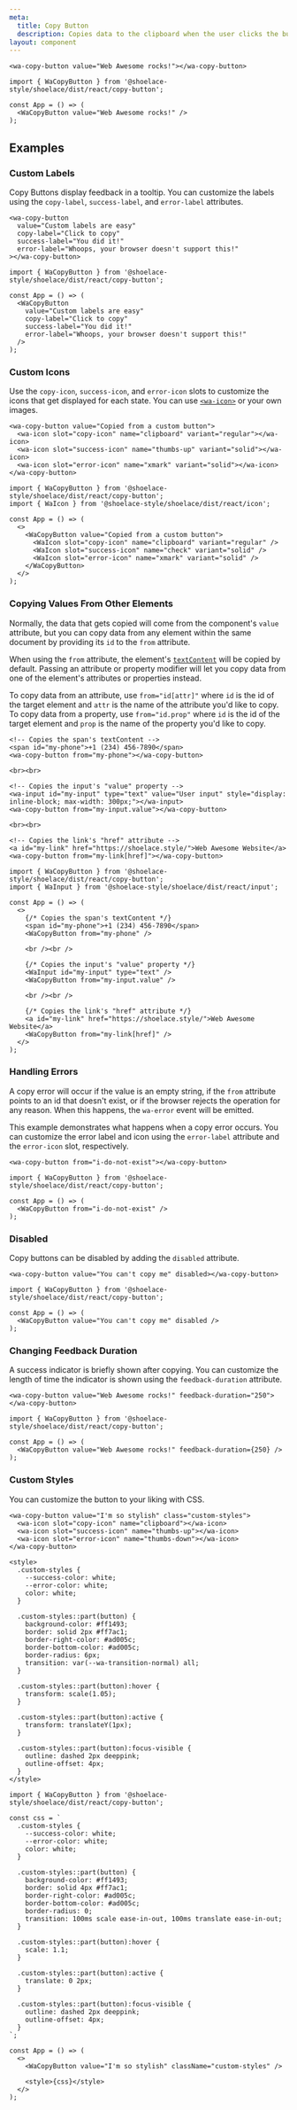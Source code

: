 ```yaml
---
meta:
  title: Copy Button
  description: Copies data to the clipboard when the user clicks the button.
layout: component
---
```


```html:preview
<wa-copy-button value="Web Awesome rocks!"></wa-copy-button>
```

```jsx:react
import { WaCopyButton } from '@shoelace-style/shoelace/dist/react/copy-button';

const App = () => (
  <WaCopyButton value="Web Awesome rocks!" />
);
```

## Examples

### Custom Labels

Copy Buttons display feedback in a tooltip. You can customize the labels using the `copy-label`, `success-label`, and `error-label` attributes.

```html:preview
<wa-copy-button
  value="Custom labels are easy"
  copy-label="Click to copy"
  success-label="You did it!"
  error-label="Whoops, your browser doesn't support this!"
></wa-copy-button>
```

```jsx:react
import { WaCopyButton } from '@shoelace-style/shoelace/dist/react/copy-button';

const App = () => (
  <WaCopyButton
    value="Custom labels are easy"
    copy-label="Click to copy"
    success-label="You did it!"
    error-label="Whoops, your browser doesn't support this!"
  />
);
```

### Custom Icons

Use the `copy-icon`, `success-icon`, and `error-icon` slots to customize the icons that get displayed for each state. You can use [`<wa-icon>`](/components/icon) or your own images.

```html:preview
<wa-copy-button value="Copied from a custom button">
  <wa-icon slot="copy-icon" name="clipboard" variant="regular"></wa-icon>
  <wa-icon slot="success-icon" name="thumbs-up" variant="solid"></wa-icon>
  <wa-icon slot="error-icon" name="xmark" variant="solid"></wa-icon>
</wa-copy-button>
```

```jsx:react
import { WaCopyButton } from '@shoelace-style/shoelace/dist/react/copy-button';
import { WaIcon } from '@shoelace-style/shoelace/dist/react/icon';

const App = () => (
  <>
    <WaCopyButton value="Copied from a custom button">
      <WaIcon slot="copy-icon" name="clipboard" variant="regular" />
      <WaIcon slot="success-icon" name="check" variant="solid" />
      <WaIcon slot="error-icon" name="xmark" variant="solid" />
    </WaCopyButton>
  </>
);
```

### Copying Values From Other Elements

Normally, the data that gets copied will come from the component's `value` attribute, but you can copy data from any element within the same document by providing its `id` to the `from` attribute.

When using the `from` attribute, the element's [`textContent`](https://developer.mozilla.org/en-US/docs/Web/API/Node/textContent) will be copied by default. Passing an attribute or property modifier will let you copy data from one of the element's attributes or properties instead.

To copy data from an attribute, use `from="id[attr]"` where `id` is the id of the target element and `attr` is the name of the attribute you'd like to copy. To copy data from a property, use `from="id.prop"` where `id` is the id of the target element and `prop` is the name of the property you'd like to copy.

```html:preview
<!-- Copies the span's textContent -->
<span id="my-phone">+1 (234) 456-7890</span>
<wa-copy-button from="my-phone"></wa-copy-button>

<br><br>

<!-- Copies the input's "value" property -->
<wa-input id="my-input" type="text" value="User input" style="display: inline-block; max-width: 300px;"></wa-input>
<wa-copy-button from="my-input.value"></wa-copy-button>

<br><br>

<!-- Copies the link's "href" attribute -->
<a id="my-link" href="https://shoelace.style/">Web Awesome Website</a>
<wa-copy-button from="my-link[href]"></wa-copy-button>
```

```jsx:react
import { WaCopyButton } from '@shoelace-style/shoelace/dist/react/copy-button';
import { WaInput } from '@shoelace-style/shoelace/dist/react/input';

const App = () => (
  <>
    {/* Copies the span's textContent */}
    <span id="my-phone">+1 (234) 456-7890</span>
    <WaCopyButton from="my-phone" />

    <br /><br />

    {/* Copies the input's "value" property */}
    <WaInput id="my-input" type="text" />
    <WaCopyButton from="my-input.value" />

    <br /><br />

    {/* Copies the link's "href" attribute */}
    <a id="my-link" href="https://shoelace.style/">Web Awesome Website</a>
    <WaCopyButton from="my-link[href]" />
  </>
);
```

### Handling Errors

A copy error will occur if the value is an empty string, if the `from` attribute points to an id that doesn't exist, or if the browser rejects the operation for any reason. When this happens, the `wa-error` event will be emitted.

This example demonstrates what happens when a copy error occurs. You can customize the error label and icon using the `error-label` attribute and the `error-icon` slot, respectively.

```html:preview
<wa-copy-button from="i-do-not-exist"></wa-copy-button>
```

```jsx:react
import { WaCopyButton } from '@shoelace-style/shoelace/dist/react/copy-button';

const App = () => (
  <WaCopyButton from="i-do-not-exist" />
);
```

### Disabled

Copy buttons can be disabled by adding the `disabled` attribute.

```html:preview
<wa-copy-button value="You can't copy me" disabled></wa-copy-button>
```

```jsx:react
import { WaCopyButton } from '@shoelace-style/shoelace/dist/react/copy-button';

const App = () => (
  <WaCopyButton value="You can't copy me" disabled />
);
```

### Changing Feedback Duration

A success indicator is briefly shown after copying. You can customize the length of time the indicator is shown using the `feedback-duration` attribute.

```html:preview
<wa-copy-button value="Web Awesome rocks!" feedback-duration="250"></wa-copy-button>
```

```jsx:react
import { WaCopyButton } from '@shoelace-style/shoelace/dist/react/copy-button';

const App = () => (
  <WaCopyButton value="Web Awesome rocks!" feedback-duration={250} />
);
```

### Custom Styles

You can customize the button to your liking with CSS.

```html:preview
<wa-copy-button value="I'm so stylish" class="custom-styles">
  <wa-icon slot="copy-icon" name="clipboard"></wa-icon>
  <wa-icon slot="success-icon" name="thumbs-up"></wa-icon>
  <wa-icon slot="error-icon" name="thumbs-down"></wa-icon>
</wa-copy-button>

<style>
  .custom-styles {
    --success-color: white;
    --error-color: white;
    color: white;
  }

  .custom-styles::part(button) {
    background-color: #ff1493;
    border: solid 2px #ff7ac1;
    border-right-color: #ad005c;
    border-bottom-color: #ad005c;
    border-radius: 6px;
    transition: var(--wa-transition-normal) all;
  }

  .custom-styles::part(button):hover {
    transform: scale(1.05);
  }

  .custom-styles::part(button):active {
    transform: translateY(1px);
  }

  .custom-styles::part(button):focus-visible {
    outline: dashed 2px deeppink;
    outline-offset: 4px;
  }
</style>
```

```jsx:react
import { WaCopyButton } from '@shoelace-style/shoelace/dist/react/copy-button';

const css = `
  .custom-styles {
    --success-color: white;
    --error-color: white;
    color: white;
  }

  .custom-styles::part(button) {
    background-color: #ff1493;
    border: solid 4px #ff7ac1;
    border-right-color: #ad005c;
    border-bottom-color: #ad005c;
    border-radius: 0;
    transition: 100ms scale ease-in-out, 100ms translate ease-in-out;
  }

  .custom-styles::part(button):hover {
    scale: 1.1;
  }

  .custom-styles::part(button):active {
    translate: 0 2px;
  }

  .custom-styles::part(button):focus-visible {
    outline: dashed 2px deeppink;
    outline-offset: 4px;
  }
`;

const App = () => (
  <>
    <WaCopyButton value="I'm so stylish" className="custom-styles" />

    <style>{css}</style>
  </>
);
```

